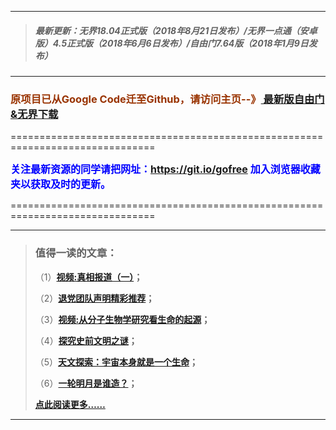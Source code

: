 ***
>##### 最新更新：无界18.04正式版（2018年8月21日发布）/无界一点通（安卓版）4.5正式版（2018年6月6日发布）/自由门7.64版（2018年1月9日发布）
***

<h3><font color="#993300"> 原项目已从Google Code迁至Github，请访问主页--》<a href="https://github.com/sglfree/freesky/wiki/%E8%87%AA%E7%94%B1%E9%97%A8%E6%9C%80%E6%96%B0%E7%89%88%E4%B8%8B%E8%BD%BD-%E6%97%A0%E7%95%8C%E6%B5%8F%E8%A7%88%E6%9C%80%E6%96%B0%E6%AD%A3%E5%BC%8F%E7%89%88%E4%B8%8B%E8%BD%BD-%E7%BF%BB%E5%A2%99%E8%BD%AF%E4%BB%B6%E4%B8%8B%E8%BD%BD" target="_blank"> 最新版自由门&无界下载</a></font></h3>
<p>===============================================================================</p>
<font color="blue" size="3"><strong>关注最新资源的同学请把网址：<font color="#993300"><a href="https://git.io/gofree" target="_blank">https://git.io/gofree</a> </font>加入浏览器收藏夹以获取及时的更新。</strong></font>
<p>===============================================================================</p>

***
>###  值得一读的文章：
> <p>（1）<strong><a href="https://s3-external-1.amazonaws.com/freeskye/index.html?h=b1" target="_blank">视频:真相报道（一）</a>；</strong></p>
> <p>（2）<strong><a href="https://s3-external-1.amazonaws.com/freeskye/index.html?h=b2" target="_blank">退党团队声明精彩推荐</a>；</strong></p>
> <p>（3）<strong><a href="https://s3-external-1.amazonaws.com/freeskye/index.html?h=b3" target="_blank">视频:从分子生物学研究看生命的起源</a>；</strong></p>
> <p>（4）<strong><a href="https://s3-external-1.amazonaws.com/freeskye/index.html?h=b4" target="_blank">探究史前文明之谜</a>；</strong></p>
> <p>（5）<strong><a href="https://s3-external-1.amazonaws.com/freeskye/index.html?h=b5" target="_blank">天文探索：宇宙本身就是一个生命</a>；</strong></p>
> <p>（6）<strong><a href="https://s3-external-1.amazonaws.com/freeskye/index.html?h=b6" target="_blank">一轮明月是谁造？</a>；</strong></p>
> <p><strong><a href="https://s3-external-1.amazonaws.com/freeskye/index.html?h=b7" target="_blank">点此阅读更多……</a></strong></p>
***
